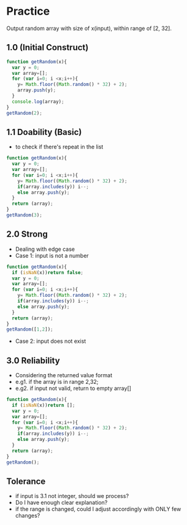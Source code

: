 # Practice
Output random array with size of x(input), within range of [2, 32]. 

## 1.0 (Initial Construct)
```javascript
function getRandom(x){
  var y = 0;
  var array=[];
  for (var i=0; i <x;i++){
    y= Math.floor((Math.random() * 32) + 2);
    array.push(y);
  }
  console.log(array);
}
getRandom(2);
```
## 1.1 Doability (Basic)
* to check if there's repeat in the list
```javascript
function getRandom(x){
  var y = 0;
  var array=[];
  for (var i=0; i <x;i++){
    y= Math.floor((Math.random() * 32) + 2); 
    if(array.includes(y)) i--; 
    else array.push(y);
  }
  return (array);
}
getRandom(3);
```
## 2.0 Strong
* Dealing with edge case 
* Case 1: input is not a number 
```javascript
function getRandom(x){
  if (isNaN(x))return false;
  var y = 0;
  var array=[];
  for (var i=0; i <x;i++){
    y= Math.floor((Math.random() * 32) + 2); 
    if(array.includes(y)) i--;
    else array.push(y);
  }
  return (array);
}
getRandom([1,2]);
```
* Case 2: input does not exist
## 3.0 Reliability
* Considering the returned value format
* e.g1. if the array is in range 2,32; 
* e.g2. if input not valid, return to empty array[]
```javascript
function getRandom(x){
  if (isNaN(x))return [];
  var y = 0;
  var array=[];
  for (var i=0; i <x;i++){
    y= Math.floor((Math.random() * 32) + 2); 
    if(array.includes(y)) i--;
    else array.push(y);
  }
  return (array);
}
getRandom();
```
## Tolerance
* if input is 3.1 not integer, should we process?
* Do I have enough clear explanation? 
* if the range is changed, could I adjust accordingly with ONLY few changes? 
